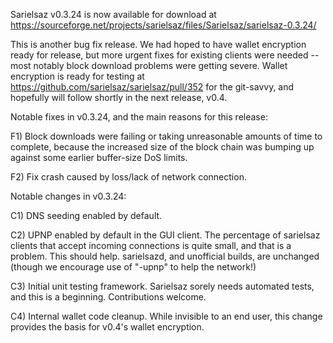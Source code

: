 Sarielsaz v0.3.24 is now available for download at
https://sourceforge.net/projects/sarielsaz/files/Sarielsaz/sarielsaz-0.3.24/

This is another bug fix release.  We had hoped to have wallet encryption ready for release, but more urgent fixes for existing clients were needed -- most notably block download problems were getting severe.  Wallet encryption is ready for testing at https://github.com/sarielsaz/sarielsaz/pull/352 for the git-savvy, and hopefully will follow shortly in the next release, v0.4.

Notable fixes in v0.3.24, and the main reasons for this release:

F1) Block downloads were failing or taking unreasonable amounts of time to complete, because the increased size of the block chain was bumping up against some earlier buffer-size DoS limits.

F2) Fix crash caused by loss/lack of network connection.

Notable changes in v0.3.24:

C1) DNS seeding enabled by default.

C2) UPNP enabled by default in the GUI client.  The percentage of sarielsaz clients that accept incoming connections is quite small, and that is a problem.  This should help.  sarielsazd, and unofficial builds, are unchanged (though we encourage use of "-upnp" to help the network!)

C3) Initial unit testing framework.  Sarielsaz sorely needs automated tests, and this is a beginning.  Contributions welcome.

C4) Internal wallet code cleanup.  While invisible to an end user, this change provides the basis for v0.4's wallet encryption.
